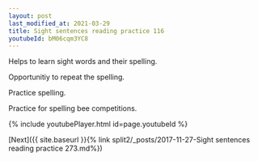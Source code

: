 ```yaml
---
layout: post
last_modified_at: 2021-03-29
title: Sight sentences reading practice 116
youtubeId: bM06cqm3YC8
---
```

 
 
Helps to learn sight words and their spelling.

Opportunitiy to repeat the spelling. 

Practice spelling. 
 
Practice for spelling bee competitions. 
 
{% include youtubePlayer.html id=page.youtubeId %}
 
 

[Next]({{ site.baseurl }}{% link  split2/_posts/2017-11-27-Sight sentences reading practice 273.md%})
 
